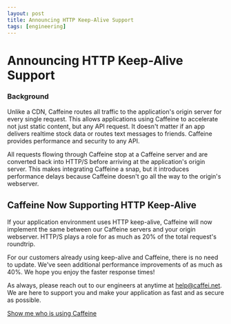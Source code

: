 ```yaml
---
layout: post
title: Announcing HTTP Keep-Alive Support
tags: [engineering]
---
```


# Announcing HTTP Keep-Alive Support

### Background

Unlike a CDN, Caffeine routes all traffic to the application's origin server for every single request. This allows applications using Caffeine to accelerate not just static content, but any API request. It doesn't matter if an app delivers realtime stock data or routes text messages to friends. Caffeine provides performance and security to any API. 

All requests flowing through Caffeine stop at a Caffeine server and are converted back into HTTP/S before arriving at the application's origin server. This makes integrating Caffeine a snap, but it introduces performance delays because Caffeine doesn't go all the way to the origin's webserver. 

## Caffeine Now Supporting HTTP Keep-Alive

If your application environment uses HTTP keep-alive, Caffeine will now implement the same between our Caffeine servers and your origin webserver. HTTP/S plays a role for as much as 20% of the total request's roundtrip. 

For our customers already using keep-alive and Caffeine, there is no need to update.  We've seen additional performance improvements of as much as 40%. We hope you enjoy the faster response times!

As always, please reach out to our engineers at anytime at help@caffei.net. We are here to support you and make your application as fast and as secure as possible.



<div class='text-center'>
<a href='/customers' class='btn btn-warning btn-lg btn-sidepadding'>Show me who is using Caffeine</a>
</div>
<br />
<!--   <h4> Caffeine is loved by these fine companies...</h4>
  <div class="text-center">
    <img src="{{ site.baseurl }}/img/logoboard.png" />
  </div> -->
</section>

<!-- <div class="text-center">
  <img src="{{ site.baseurl }}/img/logoboard.png" />
</div>

 -->
